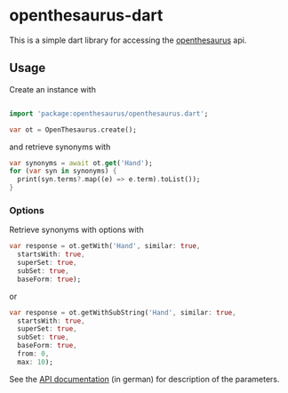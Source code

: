 # openthesaurus-dart

This is a simple dart library for accessing the [openthesaurus](https://www.openthesaurus.de) api.

## Usage

Create an instance with

```dart

import 'package:openthesaurus/openthesaurus.dart';

var ot = OpenThesaurus.create();
```

and retrieve synonyms with

```dart
var synonyms = await ot.get('Hand');
for (var syn in synonyms) {
  print(syn.terms?.map((e) => e.term).toList());
}
```

### Options

Retrieve synonyms with options with

```dart
var response = ot.getWith('Hand', similar: true,
  startsWith: true, 
  superSet: true, 
  subSet: true, 
  baseForm: true);
```

or

```dart
var response = ot.getWithSubString('Hand', similar: true,
  startsWith: true,
  superSet: true, 
  subSet: true, 
  baseForm: true,
  from: 0,
  max: 10);
```

See the [API documentation](https://www.openthesaurus.de/about/api) (in german) for description of the parameters.
